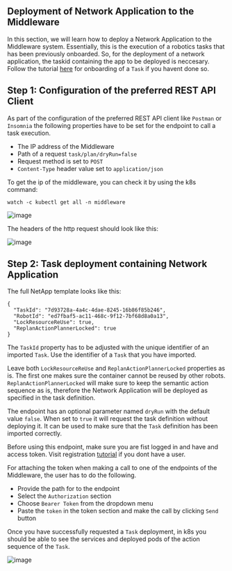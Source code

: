 ## Deployment of Network Application to the Middleware 

In this section, we will learn how to deploy a Network Application to the Middleware system. Essentially, this is the execution of a robotics tasks that has been previously onboarded. So, for the deployment of a network application, the taskid containing the app to be deployed is neccesary. Follow the tutorial [here](https://github.com/5G-ERA/middleware/blob/main/docs/User/Onboarding/Network%20Application%20Onboarding.md) for onboarding of a `Task` if you havent done so.

## Step 1:  Configuration of the preferred REST API Client

As part of the configuration of the preferred REST API client like `Postman` or `Insomnia` the following properties have to be set for the endpoint to call a task execution.

* The IP address of the Middleware 
* Path of a request `task/plan/dryRun=false`
* Request method is set to `POST`
* `Content-Type` header value set to `application/json`

To get the ip of the middleware, you can check it by using the k8s command: 

```
watch -c kubectl get all -n middleware
```

![image](../User/Onboarding/img/deployed_middleware.png)

The headers of the http request should look like this:

![image](../User/Onboarding/img/Netapp%20Header.png)

## Step 2: Task deployment containing Network Application

The full NetApp template looks like this:

```
{
  "TaskId": "7d93728a-4a4c-4dae-8245-16b86f85b246",
  "RobotId": "ed7fbaf5-ac11-468c-9f12-7bf68d8a0a13",
  "LockResourceReUse": true,
  "ReplanActionPlannerLocked": true  
}
```
The `TaskId` property has to be adjusted with the unique identifier of an imported `Task`. Use the identifier of a `Task` that you have imported.

Leave both `LockResourceReUse` and `ReplanActionPlannerLocked` properties as is. The first one makes sure the container cannot be reused by other robots. `ReplanActionPlannerLocked` will make sure to keep the semantic action sequence as is, therefore the Network Application will be deployed as specified in the task definition.

The endpoint has an optional parameter named `dryRun` with the default value `false`. When set to `true` it will request the task definition without deploying it. It can be used to make sure that the `Task` definition has been imported correctly.

Before using this endpoint, make sure you are fist logged in and have and access token. Visit registration [tutorial](../User/Onboarding/User.md) if you dont have a user.

For attaching the token when making a call to one of the endpoints of the Middleware, the user has to do the following.
* Provide the path for to the endpoint
* Select the `Authorization` section
* Choose `Bearer Token` from the dropdown menu
* Paste the `token` in the token section and make the call by clicking `Send` button

Once you have successfully requested a `Task` deployment, in k8s you should be able to see the services and deployed pods of the action sequence of the `Task`.  

![image](../User/Onboarding/img/netApp_deployed.png)

